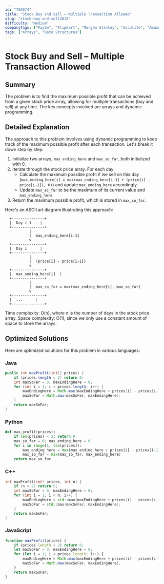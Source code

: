 ```yaml
---
id: "702074"
title: "Stock Buy and Sell – Multiple Transaction Allowed"
slug: "stock-buy-and-sell2615"
difficulty: "Medium"
companyTags: ["Paytm", "Flipkart", "Morgan Stanley", "Accolite", "Amazon", "Microsoft", "Samsung", "D-E-Shaw", "Hike", "MakeMyTrip", "Ola Cabs", "Oracle", "Walmart", "Goldman Sachs", "Directi", "Intuit", "SAP Labs", "Quikr", "Facebook", "Salesforce", "Pubmatic", "Sapient", "Swiggy"]
tags: ["Arrays", "Data Structures"]
---
```


**Stock Buy and Sell – Multiple Transaction Allowed**
=====================================================

## Summary
The problem is to find the maximum possible profit that can be achieved from a given stock price array, allowing for multiple transactions (buy and sell) at any time. The key concepts involved are arrays and dynamic programming.

## Detailed Explanation
The approach to this problem involves using dynamic programming to keep track of the maximum possible profit after each transaction. Let's break it down step by step:

1. Initialize two arrays, `max_ending_here` and `max_so_far`, both initialized with 0.
2. Iterate through the stock price array. For each day:
	* Calculate the maximum possible profit if we sell on this day (`max_ending_here[i] = max(max_ending_here[i-1] + (price[i] - price[i-1]), 0)`) and update `max_ending_here` accordingly.
	* Update `max_so_far` to be the maximum of its current value and `max_ending_here`.
3. Return the maximum possible profit, which is stored in `max_so_far`.

Here's an ASCII art diagram illustrating this approach:

```
  +---------------+
  |  Day i-1    |
  +---------------+
           |
           |  max_ending_here[i-1]
           v
  +---------------+
  |  Day i      |
  +---------------+
           |
           |  (price[i] - price[i-1])
           v
  +---------------+
  |  max_ending_here[i]  |
  +---------------+
           |
           |  max_so_far = max(max_ending_here[i], max_so_far)
           v
  +---------------+
  |  ...      |
  +---------------+
```

Time complexity: O(n), where n is the number of days in the stock price array.
Space complexity: O(1), since we only use a constant amount of space to store the arrays.

## Optimized Solutions
Here are optimized solutions for this problem in various languages:

### Java
```java
public int maxProfit(int[] prices) {
    if (prices.length < 2) return 0;
    int maxSoFar = 0, maxEndingHere = 0;
    for (int i = 1; i < prices.length; i++) {
        maxEndingHere = Math.max(maxEndingHere + prices[i] - prices[i-1], 0);
        maxSoFar = Math.max(maxSoFar, maxEndingHere);
    }
    return maxSoFar;
}
```

### Python
```python
def max_profit(prices):
    if len(prices) < 2: return 0
    max_so_far = 0; max_ending_here = 0
    for i in range(1, len(prices)):
        max_ending_here = max(max_ending_here + prices[i] - prices[i-1], 0)
        max_so_far = max(max_so_far, max_ending_here)
    return max_so_far
```

### C++
```cpp
int maxProfit(int* prices, int n) {
    if (n < 2) return 0;
    int maxSoFar = 0, maxEndingHere = 0;
    for (int i = 1; i < n; i++) {
        maxEndingHere = std::max(maxEndingHere + prices[i] - prices[i-1], 0);
        maxSoFar = std::max(maxSoFar, maxEndingHere);
    }
    return maxSoFar;
}
```

### JavaScript
```javascript
function maxProfit(prices) {
    if (prices.length < 2) return 0;
    let maxSoFar = 0, maxEndingHere = 0;
    for (let i = 1; i < prices.length; i++) {
        maxEndingHere = Math.max(maxEndingHere + prices[i] - prices[i-1], 0);
        maxSoFar = Math.max(maxSoFar, maxEndingHere);
    }
    return maxSoFar;
}
```